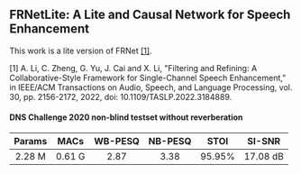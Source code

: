 ## FRNetLite: A Lite and Causal Network for Speech Enhancement

This work is a lite version of FRNet [[1]](https://ieeexplore.ieee.org/abstract/document/9802706).

[1] A. Li, C. Zheng, G. Yu, J. Cai and X. Li, "Filtering and Refining: A Collaborative-Style Framework for Single-Channel Speech Enhancement," in IEEE/ACM Transactions on Audio, Speech, and Language Processing, vol. 30, pp. 2156-2172, 2022, doi: 10.1109/TASLP.2022.3184889.

#### DNS Challenge 2020 non-blind testset without reverberation

| Params |  MACs  | WB-PESQ | NB-PESQ |  STOI  |  SI-SNR  |
| :----: | :----: | :-----: | :-----: | :----: | :------: |
| 2.28 M | 0.61 G |  2.87   |  3.38   | 95.95% | 17.08 dB |
